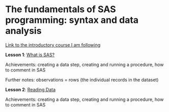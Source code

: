 # The fundamentals of SAS programming: syntax and data analysis

[Link to the introductory course I am following](https://www.youtube.com/watch?v=9U0a7DuRBYo&list=PLjrXzkmqZGHJOTesCBdZi2HjdB3-jWFDA)

**Lesson 1**: [What is SAS?](/introductory-SAS/1IntroductionToSAS.sas)

Achievements: creating a data step, creating and running a procedure, how to comment in SAS

Further notes: observations = rows (the individual records in the dataset)

**Lesson 2**: [Reading Data](2ReadingData.sas)

Achievements: creating a data step, creating and running a procedure, how to comment in SAS

